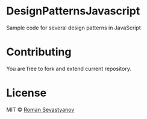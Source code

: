 # DesignPatternsJavascript
Sample code for several design patterns in JavaScript

# Contributing
You are free to fork and extend current repository. 

# License
MIT © [Roman Sevastyanov](https://github.com/davex69/)
